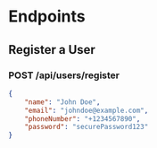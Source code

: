 # Endpoints

## Register a User
### POST /api/users/register

```json
{
    "name": "John Doe",
    "email": "johndoe@example.com",
    "phoneNumber": "+1234567890",
    "password": "securePassword123"
}
```
<!-- 
## Get User Profile
### GET /api/users/profile/:email
    - Replace :email with the user's email. Use a GET request.


##  Update User Profile
### PUT /api/users/profile/:email

- Replace :email with the user's email. Use a PUT request.

```json
    {
        "name": "John Doe",
        "location": "San Francisco",
        "skills": ["JavaScript", "Node.js"],
        "contactNumber": "0987654321"
    }
```

## Post a Job/Task
### POST /api/tasks

```json
    {
        "taskName": "Windows",
        "compensation": 500,
        "description": "Clean my windows.",
        "location": "Remote",
        "userEmail": "john.doe@example.com"
    }
```

## Get All Jobs/Tasks
### GET /api/tasks

## Get Jobs/Tasks by User
### GET /api/tasks/user/:userEmail

## Accept a Task
### PUT /api/tasks/:taskId/accept

```json
    {
        "userEmail": "jane.doe@example.com"
    }
```

## Register Workers
### POST /api/workers/register

```json
    {
    "name": "Jane Smith",
    "email": "jane.smith@example.com",
    "skills": ["Plumbing", "Carpentry"],
    "contactNumber": "1234567890"
    }
``` -->